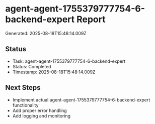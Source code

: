 # agent-agent-1755379777754-6-backend-expert Report

Generated: 2025-08-18T15:48:14.009Z

## Status
- Task: agent-agent-1755379777754-6-backend-expert
- Status: Completed
- Timestamp: 2025-08-18T15:48:14.009Z

## Next Steps
- Implement actual agent-agent-1755379777754-6-backend-expert functionality
- Add proper error handling
- Add logging and monitoring

